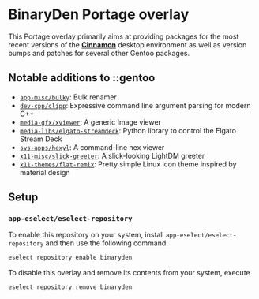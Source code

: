 # BinaryDen Portage overlay
This Portage overlay primarily aims at providing packages for the most recent versions of
the [**Cinnamon**](https://github.com/linuxmint) desktop environment as well as version
bumps and patches for several other Gentoo packages.

## Notable additions to ::gentoo
 * [`app-misc/bulky`](https://github.com/linuxmint/bulky):
   Bulk renamer
 * [`dev-cpp/clipp`](https://github.com/muellan/clipp):
   Expressive command line argument parsing for modern C++
 * [`media-gfx/xviewer`](https://github.com/linuxmint/xviewer):
   A generic Image viewer
 * [`media-libs/elgato-streamdeck`](https://github.com/abcminiuser/python-elgato-streamdeck):
   Python library to control the Elgato Stream Deck
 * [`sys-apps/hexyl`](https://github.com/sharkdp/hexyl):
   A command-line hex viewer
 * [`x11-misc/slick-greeter`](https://github.com/linuxmint/slick-greeter):
   A slick-looking LightDM greeter
 * [`x11-themes/flat-remix`](https://github.com/daniruiz/flat-remix):
   Pretty simple Linux icon theme inspired by material design

## Setup 

### `app-eselect/eselect-repository`
To enable this repository on your system, install `app-eselect/eselect-repository` and then use the following command:
```sh
eselect repository enable binaryden
```
To disable this overlay and remove its contents from your system, execute
```sh
eselect repository remove binaryden
```
